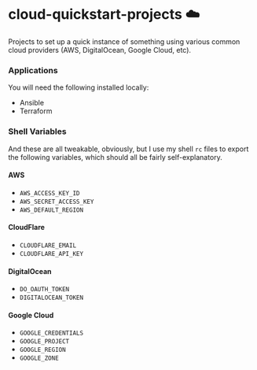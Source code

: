 # cloud-quickstart-projects ☁️

Projects to set up a quick instance of something using various common cloud providers (AWS, DigitalOcean, Google Cloud, etc).

### Applications
You will need the following installed locally:
* Ansible
* Terraform

### Shell Variables
And these are all tweakable, obviously, but I use my shell `rc` files to export the following variables, which should all be fairly self-explanatory.

#### AWS
* `AWS_ACCESS_KEY_ID`
* `AWS_SECRET_ACCESS_KEY`
* `AWS_DEFAULT_REGION`

#### CloudFlare
* `CLOUDFLARE_EMAIL`
* `CLOUDFLARE_API_KEY`

#### DigitalOcean
* `DO_OAUTH_TOKEN`
* `DIGITALOCEAN_TOKEN`

#### Google Cloud
* `GOOGLE_CREDENTIALS`
* `GOOGLE_PROJECT`
* `GOOGLE_REGION`
* `GOOGLE_ZONE`
